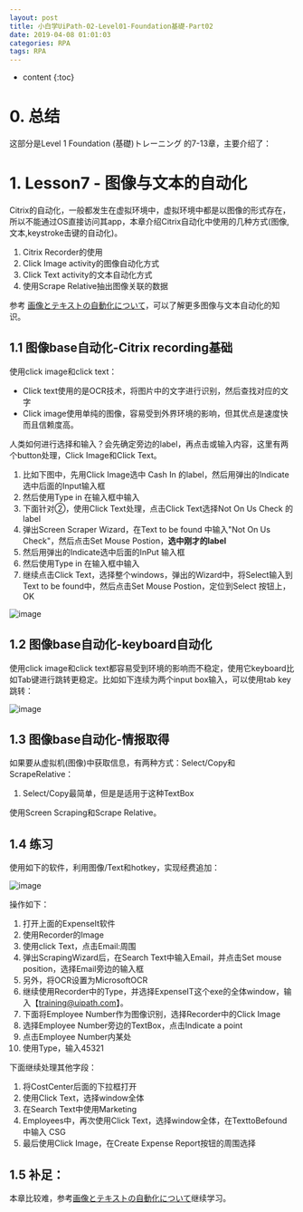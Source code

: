 ```yaml
---
layout: post
title: 小白学UiPath-02-Level01-Foundation基礎-Part02
date: 2019-04-08 01:01:03
categories: RPA
tags: RPA
---
```

* content
{:toc}

# 0. 总结

这部分是Level 1 Foundation (基礎)トレーニング 的7-13章，主要介绍了：


# 1. Lesson7 - 图像与文本的自动化
 
Citrix的自动化，一般都发生在虚拟环境中，虚拟环境中都是以图像的形式存在，所以不能通过OS直接访问其app，本章介绍Citrix自动化中使用的几种方式(图像,文本,keystroke击键的自动化)。
1. Citrix Recorder的使用
2. Click Image activity的图像自动化方式
3. Click Text activity的文本自动化方式
4. 使用Scrape Relative抽出图像关联的数据

参考 [画像とテキストの自動化について](https://studio.uipath.com/lang-ja/docs/about-image-and-text-automation)，可以了解更多图像与文本自动化的知识。

## 1.1 图像base自动化-Citrix recording基础

使用click image和click text：
- Click text使用的是OCR技术，将图片中的文字进行识别，然后查找对应的文字
- Click image使用单纯的图像，容易受到外界环境的影响，但其优点是速度快而且信赖度高。

人类如何进行选择和输入？会先确定旁边的label，再点击或输入内容，这里有两个button处理，Click Image和Click Text。
1. 比如下图中，先用Click Image选中 Cash In 的label，然后用弹出的Indicate选中后面的Input输入框
2. 然后使用Type in 在输入框中输入
3. 下面针对②，使用Click Text处理，点击Click Text选择Not On Us Check 的 label
4. 弹出Screen Scraper Wizard，在Text to be found 中输入"Not On Us Check"，然后点击Set Mouse Postion，**选中刚才的label**
5. 然后用弹出的Indicate选中后面的InPut 输入框
6. 然后使用Type in 在输入框中输入
7. 继续点击Click Text，选择整个windows，弹出的Wizard中，将Select输入到Text to be found中，然后点击Set Mouse Postion，定位到Select 按钮上，OK

![image](https://user-images.githubusercontent.com/18595935/56777595-659a8600-680d-11e9-808e-3571ae93741e.png)

## 1.2 图像base自动化-keyboard自动化

使用click image和click text都容易受到环境的影响而不稳定，使用它keyboard比如Tab键进行跳转更稳定。比如如下连续为两个input box输入，可以使用tab key跳转：

![image](https://user-images.githubusercontent.com/18595935/56784143-1f075480-682a-11e9-9868-0e87279e9557.png)

## 1.3 图像base自动化-情报取得

如果要从虚拟机(图像)中获取信息，有两种方式：Select/Copy和ScrapeRelative：
1. Select/Copy最简单，但是是适用于这种TextBox

使用Screen Scraping和Scrape Relative。

## 1.4 练习

使用如下的软件，利用图像/Text和hotkey，实现经费追加：

![image](https://user-images.githubusercontent.com/18595935/56631543-b20c8700-6690-11e9-9bef-66617cac3fe3.png)

操作如下：

1. 打开上面的ExpenseIt软件
2. 使用Recorder的Image
3. 使用click Text，点击Email:周围
4. 弹出ScrapingWizard后，在Search Text中输入Email，并点击Set mouse position，选择Email旁边的输入框
5. 另外，将OCR设置为MicrosoftOCR
6. 继续使用Recorder中的Type，并选择ExpenseIT这个exe的全体window，输入【training@uipath.com】。
7. 下面将Employee Number作为图像识别，选择Recorder中的Click Image
8. 选择Employee Number旁边的TextBox，点击Indicate a point
9. 点击Employee Number内某处
10. 使用Type，输入45321

下面继续处理其他字段：

1. 将CostCenter后面的下拉框打开
2. 使用Click Text，选择window全体
3. 在Search Text中使用Marketing
4. Employees中，再次使用Click Text，选择window全体，在TexttoBefound中输入 CSG
4. 最后使用Click Image，在Create Expense Report按钮的周围选择

## 1.5 补足：

本章比较难，参考[画像とテキストの自動化について](https://studio.uipath.com/lang-ja/docs/about-image-and-text-automation)继续学习。

